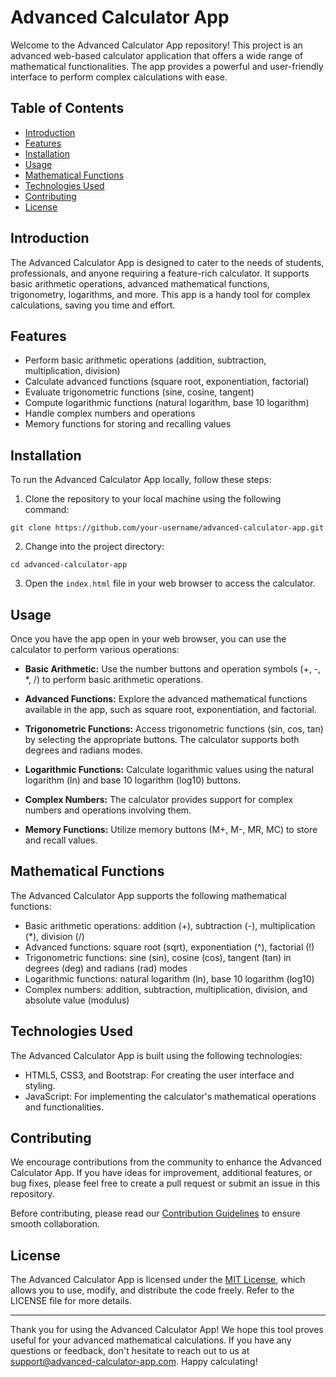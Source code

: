 # Advanced Calculator App

Welcome to the Advanced Calculator App repository! This project is an advanced web-based calculator application that offers a wide range of mathematical functionalities. The app provides a powerful and user-friendly interface to perform complex calculations with ease.

## Table of Contents

- [Introduction](#introduction)
- [Features](#features)
- [Installation](#installation)
- [Usage](#usage)
- [Mathematical Functions](#mathematical-functions)
- [Technologies Used](#technologies-used)
- [Contributing](#contributing)
- [License](#license)

## Introduction

The Advanced Calculator App is designed to cater to the needs of students, professionals, and anyone requiring a feature-rich calculator. It supports basic arithmetic operations, advanced mathematical functions, trigonometry, logarithms, and more. This app is a handy tool for complex calculations, saving you time and effort.

## Features

- Perform basic arithmetic operations (addition, subtraction, multiplication, division)
- Calculate advanced functions (square root, exponentiation, factorial)
- Evaluate trigonometric functions (sine, cosine, tangent)
- Compute logarithmic functions (natural logarithm, base 10 logarithm)
- Handle complex numbers and operations
- Memory functions for storing and recalling values

## Installation

To run the Advanced Calculator App locally, follow these steps:

1. Clone the repository to your local machine using the following command:

```
git clone https://github.com/your-username/advanced-calculator-app.git
```

2. Change into the project directory:

```
cd advanced-calculator-app
```

3. Open the `index.html` file in your web browser to access the calculator.

## Usage

Once you have the app open in your web browser, you can use the calculator to perform various operations:

- **Basic Arithmetic:** Use the number buttons and operation symbols (+, -, *, /) to perform basic arithmetic operations.

- **Advanced Functions:** Explore the advanced mathematical functions available in the app, such as square root, exponentiation, and factorial.

- **Trigonometric Functions:** Access trigonometric functions (sin, cos, tan) by selecting the appropriate buttons. The calculator supports both degrees and radians modes.

- **Logarithmic Functions:** Calculate logarithmic values using the natural logarithm (ln) and base 10 logarithm (log10) buttons.

- **Complex Numbers:** The calculator provides support for complex numbers and operations involving them.

- **Memory Functions:** Utilize memory buttons (M+, M-, MR, MC) to store and recall values.

## Mathematical Functions

The Advanced Calculator App supports the following mathematical functions:

- Basic arithmetic operations: addition (+), subtraction (-), multiplication (*), division (/)
- Advanced functions: square root (sqrt), exponentiation (^), factorial (!)
- Trigonometric functions: sine (sin), cosine (cos), tangent (tan) in degrees (deg) and radians (rad) modes
- Logarithmic functions: natural logarithm (ln), base 10 logarithm (log10)
- Complex numbers: addition, subtraction, multiplication, division, and absolute value (modulus)

## Technologies Used

The Advanced Calculator App is built using the following technologies:

- HTML5, CSS3, and Bootstrap: For creating the user interface and styling.
- JavaScript: For implementing the calculator's mathematical operations and functionalities.

## Contributing

We encourage contributions from the community to enhance the Advanced Calculator App. If you have ideas for improvement, additional features, or bug fixes, please feel free to create a pull request or submit an issue in this repository.

Before contributing, please read our [Contribution Guidelines](CONTRIBUTING.md) to ensure smooth collaboration.

## License

The Advanced Calculator App is licensed under the [MIT License](LICENSE), which allows you to use, modify, and distribute the code freely. Refer to the LICENSE file for more details.

---

Thank you for using the Advanced Calculator App! We hope this tool proves useful for your advanced mathematical calculations. If you have any questions or feedback, don't hesitate to reach out to us at support@advanced-calculator-app.com. Happy calculating!
